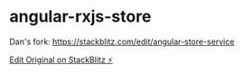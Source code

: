 # angular-rxjs-store

Dan's fork: https://stackblitz.com/edit/angular-store-service

[Edit Original on StackBlitz ⚡️](https://stackblitz.com/edit/angular-rxjs-store-grh7ki)